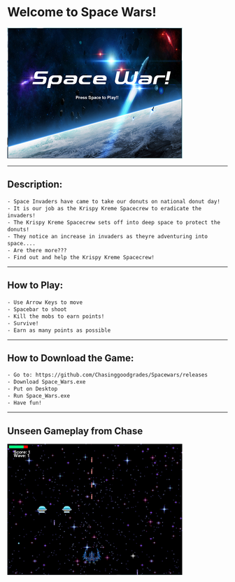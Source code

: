 # Welcome to Space Wars!
![alt text](https://raw.githubusercontent.com/Chasinggoodgrades/Spacewars/master/images/startscreenscreenie.PNG)

---

## Description:
    - Space Invaders have came to take our donuts on national donut day!
    - It is our job as the Krispy Kreme Spacecrew to eradicate the invaders!
    - The Krispy Kreme Spacecrew sets off into deep space to protect the donuts!
    - They notice an increase in invaders as theyre adventuring into space....
    - Are there more???
    - Find out and help the Krispy Kreme Spacecrew!

---

## How to Play:
    - Use Arrow Keys to move
    - Spacebar to shoot
    - Kill the mobs to earn points!
    - Survive!
    - Earn as many points as possible

---

## How to Download the Game:
    - Go to: https://github.com/Chasinggoodgrades/Spacewars/releases
    - Download Space_Wars.exe
    - Put on Desktop
    - Run Space_Wars.exe
    - Have fun!

---

## Unseen Gameplay from Chase
![alt text](https://raw.githubusercontent.com/Chasinggoodgrades/Spacewars/master/images/Screenshot.PNG)
    

    
